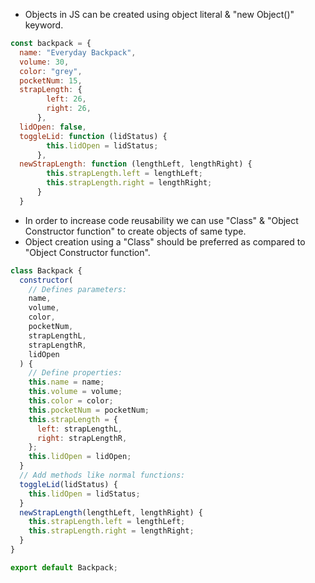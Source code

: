 * Objects in JS can be created using object literal & "new Object()" keyword.
```javascript
const backpack = {
  name: "Everyday Backpack",
  volume: 30,
  color: "grey",
  pocketNum: 15,
  strapLength: {
	    left: 26,
	    right: 26,
	  },
  lidOpen: false,
  toggleLid: function (lidStatus) {
	    this.lidOpen = lidStatus;
	  },
  newStrapLength: function (lengthLeft, lengthRight) {
	    this.strapLength.left = lengthLeft;
	    this.strapLength.right = lengthRight;
	  }
  }
```
* In order to increase code reusability we can use "Class" & "Object Constructor function" to create objects of same type.
* Object creation using a "Class" should be preferred as compared to "Object Constructor function".
```javascript
class Backpack {
  constructor(
    // Defines parameters:
    name,
    volume,
    color,
    pocketNum,
    strapLengthL,
    strapLengthR,
    lidOpen
  ) {
    // Define properties:
    this.name = name;
    this.volume = volume;
    this.color = color;
    this.pocketNum = pocketNum;
    this.strapLength = {
      left: strapLengthL,
      right: strapLengthR,
    };
    this.lidOpen = lidOpen;
  }
  // Add methods like normal functions:
  toggleLid(lidStatus) {
    this.lidOpen = lidStatus;
  }
  newStrapLength(lengthLeft, lengthRight) {
    this.strapLength.left = lengthLeft;
    this.strapLength.right = lengthRight;
  }
}

export default Backpack;
```